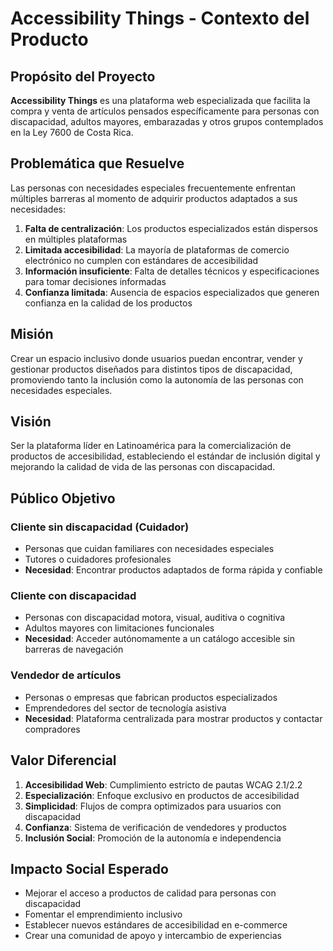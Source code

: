 # Accessibility Things - Contexto del Producto

## Propósito del Proyecto

**Accessibility Things** es una plataforma web especializada que facilita la compra y venta de artículos pensados específicamente para personas con discapacidad, adultos mayores, embarazadas y otros grupos contemplados en la Ley 7600 de Costa Rica.

## Problemática que Resuelve

Las personas con necesidades especiales frecuentemente enfrentan múltiples barreras al momento de adquirir productos adaptados a sus necesidades:

1. **Falta de centralización**: Los productos especializados están dispersos en múltiples plataformas
2. **Limitada accesibilidad**: La mayoría de plataformas de comercio electrónico no cumplen con estándares de accesibilidad
3. **Información insuficiente**: Falta de detalles técnicos y especificaciones para tomar decisiones informadas
4. **Confianza limitada**: Ausencia de espacios especializados que generen confianza en la calidad de los productos

## Misión

Crear un espacio inclusivo donde usuarios puedan encontrar, vender y gestionar productos diseñados para distintos tipos de discapacidad, promoviendo tanto la inclusión como la autonomía de las personas con necesidades especiales.

## Visión

Ser la plataforma líder en Latinoamérica para la comercialización de productos de accesibilidad, estableciendo el estándar de inclusión digital y mejorando la calidad de vida de las personas con discapacidad.

## Público Objetivo

### Cliente sin discapacidad (Cuidador)
- Personas que cuidan familiares con necesidades especiales
- Tutores o cuidadores profesionales
- **Necesidad**: Encontrar productos adaptados de forma rápida y confiable

### Cliente con discapacidad
- Personas con discapacidad motora, visual, auditiva o cognitiva
- Adultos mayores con limitaciones funcionales
- **Necesidad**: Acceder autónomamente a un catálogo accesible sin barreras de navegación

### Vendedor de artículos
- Personas o empresas que fabrican productos especializados
- Emprendedores del sector de tecnología asistiva
- **Necesidad**: Plataforma centralizada para mostrar productos y contactar compradores

## Valor Diferencial

1. **Accesibilidad Web**: Cumplimiento estricto de pautas WCAG 2.1/2.2
2. **Especialización**: Enfoque exclusivo en productos de accesibilidad
3. **Simplicidad**: Flujos de compra optimizados para usuarios con discapacidad
4. **Confianza**: Sistema de verificación de vendedores y productos
5. **Inclusión Social**: Promoción de la autonomía e independencia

## Impacto Social Esperado

- Mejorar el acceso a productos de calidad para personas con discapacidad
- Fomentar el emprendimiento inclusivo
- Establecer nuevos estándares de accesibilidad en e-commerce
- Crear una comunidad de apoyo y intercambio de experiencias 